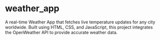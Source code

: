 # weather_app
A real-time Weather App that fetches live temperature updates for any city worldwide. Built using HTML, CSS, and JavaScript, this project integrates the OpenWeather API to provide accurate weather data.

